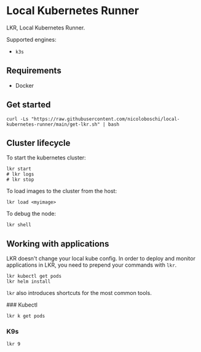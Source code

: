 # Local Kubernetes Runner

LKR, Local Kubernetes Runner.

Supported engines:
- `k3s`

## Requirements
- Docker

## Get started

```
curl -Ls "https://raw.githubusercontent.com/nicoloboschi/local-kubernetes-runner/main/get-lkr.sh" | bash
```


## Cluster lifecycle
To start the kubernetes cluster:

```
lkr start
# lkr logs
# lkr stop
```

To load images to the cluster from the host:

```
lkr load <myimage>
```

To debug the node: 

```
lkr shell
```

## Working with applications

LKR doesn't change your local kube config.
In order to deploy and monitor applications in LKR, you need to prepend your commands with `lkr`.

```
lkr kubectl get pods
lkr helm install
```

`lkr` also introduces shortcuts for the most common tools.


### Kubectl

```
lkr k get pods
```

### K9s

```
lkr 9
```



